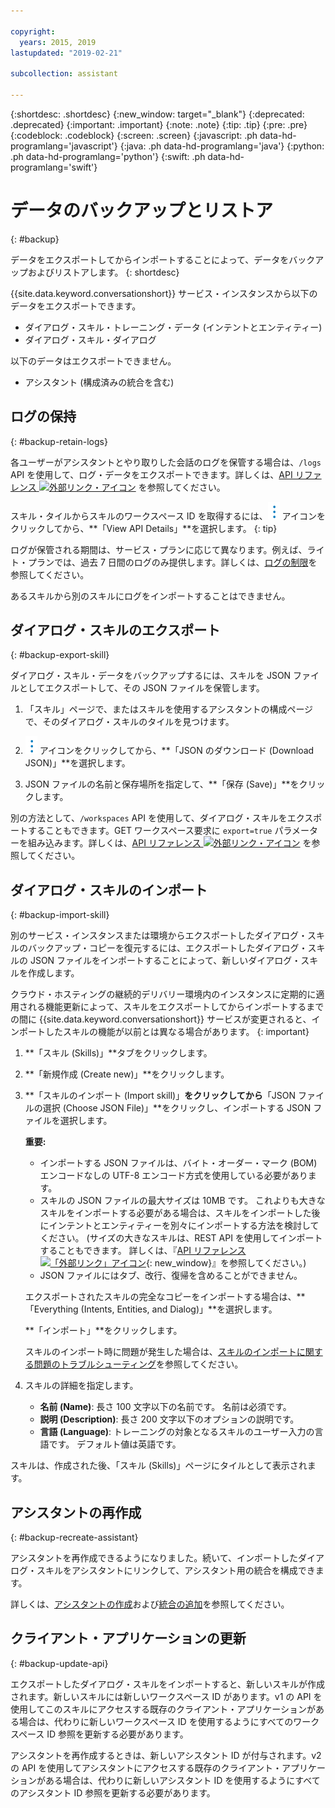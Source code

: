 ```yaml
---

copyright:
  years: 2015, 2019
lastupdated: "2019-02-21"

subcollection: assistant

---
```


{:shortdesc: .shortdesc}
{:new_window: target="_blank"}
{:deprecated: .deprecated}
{:important: .important}
{:note: .note}
{:tip: .tip}
{:pre: .pre}
{:codeblock: .codeblock}
{:screen: .screen}
{:javascript: .ph data-hd-programlang='javascript'}
{:java: .ph data-hd-programlang='java'}
{:python: .ph data-hd-programlang='python'}
{:swift: .ph data-hd-programlang='swift'}

# データのバックアップとリストア
{: #backup}

データをエクスポートしてからインポートすることによって、データをバックアップおよびリストアします。
{: shortdesc}

{{site.data.keyword.conversationshort}} サービス・インスタンスから以下のデータをエクスポートできます。

- ダイアログ・スキル・トレーニング・データ (インテントとエンティティー)
- ダイアログ・スキル・ダイアログ

以下のデータはエクスポートできません。

<!--- Search skill -->
- アシスタント (構成済みの統合を含む)

## ログの保持
{: #backup-retain-logs}

各ユーザーがアシスタントとやり取りした会話のログを保管する場合は、`/logs` API を使用して、ログ・データをエクスポートできます。詳しくは、[API リファレンス ![外部リンク・アイコン](../../icons/launch-glyph.svg "外部リンク・アイコン")](https://cloud.ibm.com/apidocs/assistant#list-log-events-in-a-workspace) を参照してください。

スキル・タイルからスキルのワークスペース ID を取得するには、![オプション・リストのオープンとクローズ](images/kabob-beta.png) アイコンをクリックしてから、**「View API Details」**を選択します。
{: tip}

ログが保管される期間は、サービス・プランに応じて異なります。例えば、ライト・プランでは、過去 7 日間のログのみ提供します。詳しくは、[ログの制限](/docs/services/assistant?topic=assistant-logs#logs-limits)を参照してください。

あるスキルから別のスキルにログをインポートすることはできません。

## ダイアログ・スキルのエクスポート
{: #backup-export-skill}

ダイアログ・スキル・データをバックアップするには、スキルを JSON ファイルとしてエクスポートして、その JSON ファイルを保管します。

1.  「スキル」ページで、またはスキルを使用するアシスタントの構成ページで、そのダイアログ・スキルのタイルを見つけます。

1.  ![オプション・リストのオープンとクローズ](images/kabob-beta.png) アイコンをクリックしてから、**「JSON のダウンロード (Download JSON)」**を選択します。

1.  JSON ファイルの名前と保存場所を指定して、**「保存 (Save)」**をクリックします。

別の方法として、`/workspaces` API を使用して、ダイアログ・スキルをエクスポートすることもできます。GET ワークスペース要求に `export=true` パラメーターを組み込みます。詳しくは、[API リファレンス ![外部リンク・アイコン](../../icons/launch-glyph.svg "外部リンク・アイコン")](https://cloud.ibm.com/apidocs/assistant#get-information-about-a-workspace) を参照してください。

## ダイアログ・スキルのインポート
{: #backup-import-skill}

別のサービス・インスタンスまたは環境からエクスポートしたダイアログ・スキルのバックアップ・コピーを復元するには、エクスポートしたダイアログ・スキルの JSON ファイルをインポートすることによって、新しいダイアログ・スキルを作成します。

クラウド・ホスティングの継続的デリバリー環境内のインスタンスに定期的に適用される機能更新によって、スキルをエクスポートしてからインポートするまでの間に {{site.data.keyword.conversationshort}} サービスが変更されると、インポートしたスキルの機能が以前とは異なる場合があります。
{: important}

1.  **「スキル (Skills)」**タブをクリックします。

1.  **「新規作成 (Create new)」**をクリックします。

1.  **「スキルのインポート (Import skill)」**をクリックしてから**「JSON ファイルの選択 (Choose JSON File)」**をクリックし、インポートする JSON ファイルを選択します。

    **重要:**

    - インポートする JSON ファイルは、バイト・オーダー・マーク (BOM) エンコードなしの UTF-8 エンコード方式を使用している必要があります。
    - スキルの JSON ファイルの最大サイズは 10MB です。 これよりも大きなスキルをインポートする必要がある場合は、スキルをインポートした後にインテントとエンティティーを別々にインポートする方法を検討してください。 (サイズの大きなスキルは、REST API を使用してインポートすることもできます。 詳しくは、『[API リファレンス ![「外部リンク」アイコン](../../icons/launch-glyph.svg "External link icon")](https://cloud.ibm.com/apidocs/assistant#create-workspace){: new_window}』を参照してください。)
    - JSON ファイルにはタブ、改行、復帰を含めることができません。

    エクスポートされたスキルの完全なコピーをインポートする場合は、**「Everything (Intents, Entities, and Dialog)」**を選択します。

    **「インポート」**をクリックします。

    スキルのインポート時に問題が発生した場合は、[スキルのインポートに関する問題のトラブルシューティング](/docs/services/assistant?topic=assistant-skill-add#skill-add-import-errors)を参照してください。

1.  スキルの詳細を指定します。

    - **名前 (Name)**: 長さ 100 文字以下の名前です。 名前は必須です。
    - **説明 (Description)**: 長さ 200 文字以下のオプションの説明です。
    - **言語 (Language)**: トレーニングの対象となるスキルのユーザー入力の言語です。 デフォルト値は英語です。

スキルは、作成された後、「スキル (Skills)」ページにタイルとして表示されます。

## アシスタントの再作成
{: #backup-recreate-assistant}

アシスタントを再作成できるようになりました。続いて、インポートしたダイアログ・スキルをアシスタントにリンクして、アシスタント用の統合を構成できます。

詳しくは、[アシスタントの作成](/docs/services/assistant?topic=assistant-assistant-add)および[統合の追加](/docs/services/assistant?topic=assistant-deploy-integration-add#deploy-integration-add-task)を参照してください。

## クライアント・アプリケーションの更新
{: #backup-update-api}

エクスポートしたダイアログ・スキルをインポートすると、新しいスキルが作成されます。新しいスキルには新しいワークスペース ID があります。v1 の API を使用してこのスキルにアクセスする既存のクライアント・アプリケーションがある場合は、代わりに新しいワークスペース ID を使用するようにすべてのワークスペース ID 参照を更新する必要があります。

アシスタントを再作成するときは、新しいアシスタント ID が付与されます。v2 の API を使用してアシスタントにアクセスする既存のクライアント・アプリケーションがある場合は、代わりに新しいアシスタント ID を使用するようにすべてのアシスタント ID 参照を更新する必要があります。
